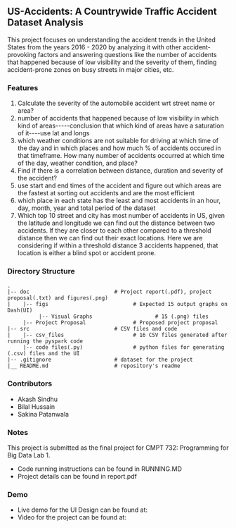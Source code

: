 ## US-Accidents: A Countrywide Traffic Accident Dataset Analysis

This project focuses on understanding the accident trends in the United States from the years 2016 - 2020 by analyzing it with other accident-provoking factors and answering questions like the number of accidents that happened because of low visibility and the severity of them, finding accident-prone zones on busy streets in major cities, etc. 

### Features

1. Calculate the severity of the automobile accident wrt street name or area?  
2. number of accidents that happened because of low visibility in which kind of areas-----conclusion that which kind of areas have a saturation of it----use lat and longs  
3. which weather conditions are not suitable for driving at which time of the day and in which places and how much % of accidents occured in that timeframe. How many number of accidents occurred at which time of the day, weather condition, and place?  
4. Find if there is a correlation between distance, duration and severity of the accident?  
5. use start and end times of the accident and figure out which areas are the fastest at sorting out accidents and are the most efficient  
6. which place in each state has the least and most accidents in an hour, day, month, year and total period of the dataset  
7. Which top 10 street and city has most number of accidents in US, given the latitude and longitude we can find out the distance between two accidents. If they are closer to each other compared to a threshold distance then we can find out their exact locations. Here we are considering if within a threshold distance 3 accidents happened, that location is either a blind spot or accident prone.  


### Directory Structure

    .
    |-- doc                           # Project report(.pdf), project proposal(.txt) and figures(.png)
    |    |-- figs                           # Expected 15 output graphs on Dash(UI)
              |-- Visual Graphs                    # 15 (.png) files       
         |-- Project Proposal               # Proposed project proposal
    |-- src                           # CSV files and code
    |    |-- csv_files                      # 16 CSV files generated after running the pyspark code 
         |-- code files(.py)                # python files for generating (.csv) files and the UI
    |-- .gitignore                    # dataset for the project
    |__ README.md                     # repository's readme
         
    

### Contributors

- Akash Sindhu
- Bilal Hussain
- Sakina Patanwala

### Notes
This project is submitted as the final project for CMPT 732: Programming for Big Data Lab 1.
- Code running instructions can be found in RUNNING.MD
- Project details can be found in report.pdf

### Demo
- Live demo for the UI Design can be found at:
- Video for the project can be found at:
